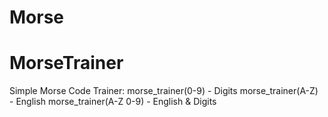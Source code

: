 # Morse
# MorseTrainer

Simple Morse Code Trainer:
  morse_trainer(0-9) - Digits
  morse_trainer(A-Z) - English
  morse_trainer(A-Z 0-9) - English & Digits
